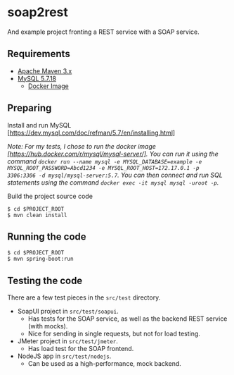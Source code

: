 # soap2rest

And example project fronting a REST service with a SOAP service.

## Requirements

- [Apache Maven 3.x](http://maven.apache.org)
- [MySQL 5.7.18](https://www.mysql.com/oem/)
  - [Docker Image](https://hub.docker.com/r/mysql/mysql-server/)

## Preparing

Install and run MySQL [https://dev.mysql.com/doc/refman/5.7/en/installing.html]

_Note: For my tests, I chose to run the docker image [https://hub.docker.com/r/mysql/mysql-server/]. You can run it using the command `docker run --name mysql -e MYSQL_DATABASE=example -e MYSQL_ROOT_PASSWORD=Abcd1234 -e MYSQL_ROOT_HOST=172.17.0.1 -p 3306:3306 -d mysql/mysql-server:5.7`. You can then connect and run SQL statements using the command `docker exec -it mysql mysql -uroot -p`._

Build the project source code

```
$ cd $PROJECT_ROOT
$ mvn clean install
```

## Running the code

```
$ cd $PROJECT_ROOT
$ mvn spring-boot:run
```

## Testing the code

There are a few test pieces in the `src/test` directory.

- SoapUI project in `src/test/soapui`.
  - Has tests for the SOAP service, as well as the backend REST service (with mocks).
  - Nice for sending in single requests, but not for load testing.
- JMeter project in `src/test/jmeter`.
  - Has load test for the SOAP frontend.
- NodeJS app in `src/test/nodejs`.
  - Can be used as a high-performance, mock backend.
